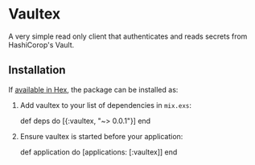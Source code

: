 # Vaultex

A very simple read only client that authenticates and reads secrets from HashiCorop's Vault.

## Installation

If [available in Hex](https://hex.pm/docs/publish), the package can be installed as:

  1. Add vaultex to your list of dependencies in `mix.exs`:

        def deps do
          [{:vaultex, "~> 0.0.1"}]
        end

  2. Ensure vaultex is started before your application:

        def application do
          [applications: [:vaultex]]
        end
